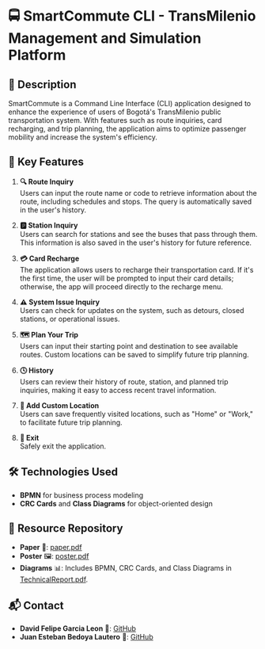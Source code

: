 # 🚍 SmartCommute CLI - TransMilenio Management and Simulation Platform

## 📄 Description

SmartCommute is a Command Line Interface (CLI) application designed to enhance the experience of users of Bogotá's TransMilenio public transportation system. With features such as route inquiries, card recharging, and trip planning, the application aims to optimize passenger mobility and increase the system's efficiency.

## 🚀 Key Features

1. **🔍 Route Inquiry**  
   Users can input the route name or code to retrieve information about the route, including schedules and stops. The query is automatically saved in the user's history.

2. **🅿️ Station Inquiry**  
   Users can search for stations and see the buses that pass through them. This information is also saved in the user's history for future reference.

3. **💳 Card Recharge**  
   The application allows users to recharge their transportation card. If it's the first time, the user will be prompted to input their card details; otherwise, the app will proceed directly to the recharge menu.

4. **⚠️ System Issue Inquiry**  
   Users can check for updates on the system, such as detours, closed stations, or operational issues.

5. **🗺️ Plan Your Trip**  
   Users can input their starting point and destination to see available routes. Custom locations can be saved to simplify future trip planning.

6. **🕓 History**  
   Users can review their history of route, station, and planned trip inquiries, making it easy to access recent travel information.

7. **📍 Add Custom Location**  
   Users can save frequently visited locations, such as "Home" or "Work," to facilitate future trip planning.

8. **🚪 Exit**  
   Safely exit the application.



## 🛠️ Technologies Used

- **BPMN** for business process modeling
- **CRC Cards** and **Class Diagrams** for object-oriented design

## 📂 Resource Repository

- **Paper** 📄: [paper.pdf](https://github.com/ProyectoFinalSoftwareModeling/TransmiApp/blob/main/(Paper)IEEE_TransmiApp_CLI.pdf)
- **Poster** 🖼️: [poster.pdf](https://github.com/ProyectoFinalSoftwareModeling/TransmiApp/blob/main/POSTER.pdf)
- **Diagrams** 📊: Includes BPMN, CRC Cards, and Class Diagrams in [TechnicalReport.pdf](https://github.com/ProyectoFinalSoftwareModeling/TransmiApp/blob/main/Technical%20Report%20on%20TransmiApp%20CLI.pdf).

## 📬 Contact

- **David Felipe Garcia Leon** 🦎: [GitHub](https://github.com/davidfgl)
- **Juan Esteban Bedoya Lautero** 🦮: [GitHub](https://github.com/bl815v)



